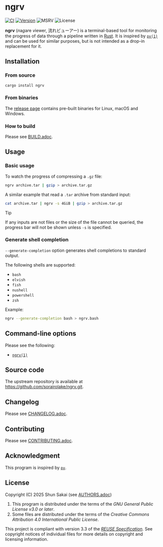 <!--
SPDX-FileCopyrightText: 2025 Shun Sakai

SPDX-License-Identifier: GPL-3.0-or-later
-->

# ngrv

[![CI][ci-badge]][ci-url]
[![Version][version-badge]][version-url]
![MSRV][msrv-badge]
![License][license-badge]

**ngrv** (*n*a*g*a*r*e *v*iewer, 流れビューアー) is a terminal-based tool for
monitoring the progress of data through a pipeline written in [Rust]. It is
inspired by [`pv(1)`] and can be used for similar purposes, but is not intended
as a drop-in replacement for it.

## Installation

### From source

```sh
cargo install ngrv
```

### From binaries

The [release page] contains pre-built binaries for Linux, macOS and Windows.

### How to build

Please see [BUILD.adoc].

## Usage

### Basic usage

To watch the progress of compressing a `.gz` file:

```sh
ngrv archive.tar | gzip > archive.tar.gz
```

A similar example that read a `.tar` archive from standard input:

```sh
cat archive.tar | ngrv -s 4GiB | gzip > archive.tar.gz
```

> [!TIP]
> If any inputs are not files or the size of the file cannot be queried, the
> progress bar will not be shown unless `-s` is specified.

### Generate shell completion

`--generate-completion` option generates shell completions to standard output.

The following shells are supported:

- `bash`
- `elvish`
- `fish`
- `nushell`
- `powershell`
- `zsh`

Example:

```sh
ngrv --generate-completion bash > ngrv.bash
```

## Command-line options

Please see the following:

- [`ngrv(1)`]

## Source code

The upstream repository is available at
<https://github.com/sorairolake/ngrv.git>.

## Changelog

Please see [CHANGELOG.adoc].

## Contributing

Please see [CONTRIBUTING.adoc].

## Acknowledgment

This program is inspired by [`pv`].

## License

Copyright (C) 2025 Shun Sakai (see [AUTHORS.adoc])

1.  This program is distributed under the terms of the _GNU General Public
    License v3.0 or later_.
2.  Some files are distributed under the terms of the _Creative Commons
    Attribution 4.0 International Public License_.

This project is compliant with version 3.3 of the [_REUSE Specification_]. See
copyright notices of individual files for more details on copyright and
licensing information.

[ci-badge]: https://img.shields.io/github/actions/workflow/status/sorairolake/ngrv/CI.yaml?branch=develop&style=for-the-badge&logo=github&label=CI
[ci-url]: https://github.com/sorairolake/ngrv/actions?query=branch%3Adevelop+workflow%3ACI++
[version-badge]: https://img.shields.io/crates/v/ngrv?style=for-the-badge&logo=rust
[version-url]: https://crates.io/crates/ngrv
[msrv-badge]: https://img.shields.io/crates/msrv/ngrv?style=for-the-badge&logo=rust
[license-badge]: https://img.shields.io/crates/l/ngrv?style=for-the-badge
[Rust]: https://www.rust-lang.org/
[`pv(1)`]: https://www.ivarch.com/programs/quickref/pv.shtml
[release page]: https://github.com/sorairolake/ngrv/releases
[BUILD.adoc]: BUILD.adoc
[`ngrv(1)`]: docs/man/man1/ngrv.1.adoc
[CHANGELOG.adoc]: CHANGELOG.adoc
[CONTRIBUTING.adoc]: CONTRIBUTING.adoc
[`pv`]: https://www.ivarch.com/programs/pv.shtml
[AUTHORS.adoc]: AUTHORS.adoc
[_REUSE Specification_]: https://reuse.software/spec-3.3/

